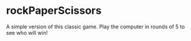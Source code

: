 # rockPaperScissors
A simple version of this classic game. Play the computer in rounds of 5 to see who will win!
